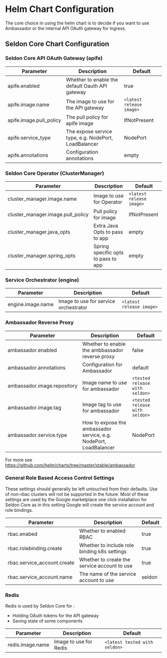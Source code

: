 # Helm Chart Configuration

The core choice in using the helm chart is to decide if you want to use Ambassador or the internal API OAuth gateway for ingress.

## Seldon Core Chart Configuration

### Seldon Core API OAuth Gateway (apife)

|Parameter | Description | Default |
|----------|-------------|---------|
|apife.enabled| Whether to enable the default Oauth API gateway | true |
|apife.image.name | The image to use for the API gateway | ```<latest release image>``` |
|apife.image.pull_policy | The pull policy for apife image | IfNotPresent |
|apife.service_type | The expose service type, e.g. NodePort, LoadBalancer | NodePort |
|apife.annotations | Configuration annotations | empty |

### Seldon Core Operator (ClusterManager)

|Parameter | Description | Default |
|----------|-------------|---------|
| cluster_manager.image.name | Image to use for Operator | ```<latest release image>```|
| cluster_manager.image.pull_policy | Pull policy for image | IfNotPresent |
| cluster_manager.java_opts | Extra Java Opts to pass to app | empty |
| cluster_manager.spring_opts | Spring specific opts to pass to app | empty |

### Service Orchestrator (engine)

|Parameter | Description | Default |
|----------|-------------|---------|
| engine.image.name | Image to use for service orchestrator | ```<latest release image>``` |

### Ambassador Reverse Proxy

|Parameter | Description | Default |
|----------|-------------|---------|
| ambassador.enabled | Whether to enable the ambbassador reverse proxy | false |
| ambassador.annotations | Configuration for Ambassador | default |
| ambassador.image.repository | Image name to use for ambassador | ```<tested release with seldon>``` |
| ambassador.image.tag | Image tag to use for ambassador | ```<tested release with seldon>``` |
| ambassador.service.type | How to expose the ambassador service, e.g. NodePort, LoadBalancer | NodePort |

For more see https://github.com/helm/charts/tree/master/stable/ambassador

### General Role Based Access Control Settings

These settings should generally be left untouched from their defaults. Use of non-rbac clusters will not be supported in the future. Most of these settings are used by the Google marketplace one click installation for Seldon Core as in this setting Google will create the service account and role bindings.

|Parameter | Description | Default |
|----------|-------------|---------|
| rbac.enabed | Whether to enabled RBAC | true |
| rbac.rolebinding.create | Whether to include role binding k8s settings | true |
| rbac.service_account.create | Whether to create the service account to use | true |
| rbac.service_account.name | The name of the service account to use | seldon |


### Redis

Redis is used by Seldon Core for :
  * Holding OAuth tokens for the API gateway
  * Saving state of some components

|Parameter | Description | Default |
|----------|-------------|---------|
| redis.image.name | Image to use for Redis | ```<latest tested with seldon>```|

